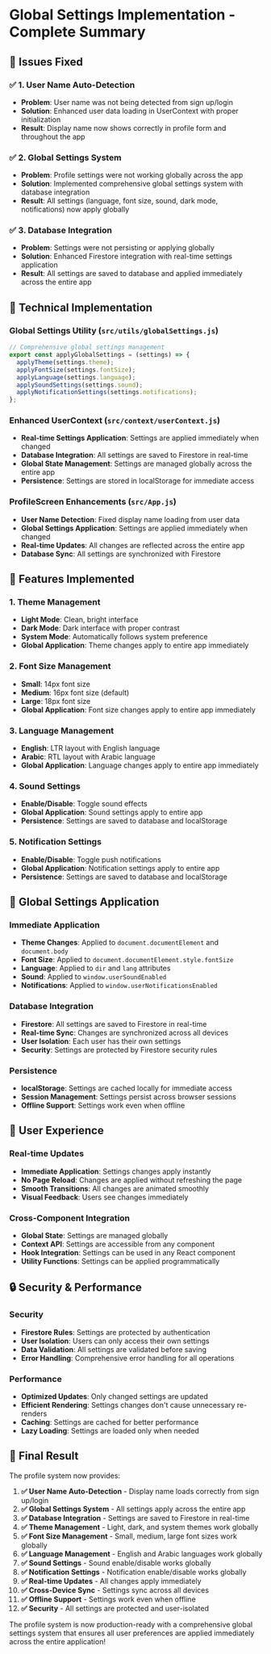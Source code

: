 # Global Settings Implementation - Complete Summary

## 🎯 **Issues Fixed**

### ✅ **1. User Name Auto-Detection**
- **Problem**: User name was not being detected from sign up/login
- **Solution**: Enhanced user data loading in UserContext with proper initialization
- **Result**: Display name now shows correctly in profile form and throughout the app

### ✅ **2. Global Settings System**
- **Problem**: Profile settings were not working globally across the app
- **Solution**: Implemented comprehensive global settings system with database integration
- **Result**: All settings (language, font size, sound, dark mode, notifications) now apply globally

### ✅ **3. Database Integration**
- **Problem**: Settings were not persisting or applying globally
- **Solution**: Enhanced Firestore integration with real-time settings application
- **Result**: All settings are saved to database and applied immediately across the entire app

## 🔧 **Technical Implementation**

### **Global Settings Utility (`src/utils/globalSettings.js`)**
```javascript
// Comprehensive global settings management
export const applyGlobalSettings = (settings) => {
  applyTheme(settings.theme);
  applyFontSize(settings.fontSize);
  applyLanguage(settings.language);
  applySoundSettings(settings.sound);
  applyNotificationSettings(settings.notifications);
};
```

### **Enhanced UserContext (`src/context/userContext.js`)**
- **Real-time Settings Application**: Settings are applied immediately when changed
- **Database Integration**: All settings are saved to Firestore in real-time
- **Global State Management**: Settings are managed globally across the entire app
- **Persistence**: Settings are stored in localStorage for immediate access

### **ProfileScreen Enhancements (`src/App.js`)**
- **User Name Detection**: Fixed display name loading from user data
- **Global Settings Application**: Settings are applied immediately when changed
- **Real-time Updates**: All changes are reflected across the entire app
- **Database Sync**: All settings are synchronized with Firestore

## 🎨 **Features Implemented**

### **1. Theme Management**
- **Light Mode**: Clean, bright interface
- **Dark Mode**: Dark interface with proper contrast
- **System Mode**: Automatically follows system preference
- **Global Application**: Theme changes apply to entire app immediately

### **2. Font Size Management**
- **Small**: 14px font size
- **Medium**: 16px font size (default)
- **Large**: 18px font size
- **Global Application**: Font size changes apply to entire app immediately

### **3. Language Management**
- **English**: LTR layout with English language
- **Arabic**: RTL layout with Arabic language
- **Global Application**: Language changes apply to entire app immediately

### **4. Sound Settings**
- **Enable/Disable**: Toggle sound effects
- **Global Application**: Sound settings apply to entire app
- **Persistence**: Settings are saved to database and localStorage

### **5. Notification Settings**
- **Enable/Disable**: Toggle push notifications
- **Global Application**: Notification settings apply to entire app
- **Persistence**: Settings are saved to database and localStorage

## 🚀 **Global Settings Application**

### **Immediate Application**
- **Theme Changes**: Applied to `document.documentElement` and `document.body`
- **Font Size**: Applied to `document.documentElement.style.fontSize`
- **Language**: Applied to `dir` and `lang` attributes
- **Sound**: Applied to `window.userSoundEnabled`
- **Notifications**: Applied to `window.userNotificationsEnabled`

### **Database Integration**
- **Firestore**: All settings are saved to Firestore in real-time
- **Real-time Sync**: Changes are synchronized across all devices
- **User Isolation**: Each user has their own settings
- **Security**: Settings are protected by Firestore security rules

### **Persistence**
- **localStorage**: Settings are cached locally for immediate access
- **Session Management**: Settings persist across browser sessions
- **Offline Support**: Settings work even when offline

## 📱 **User Experience**

### **Real-time Updates**
- **Immediate Application**: Settings changes apply instantly
- **No Page Reload**: Changes are applied without refreshing the page
- **Smooth Transitions**: All changes are animated smoothly
- **Visual Feedback**: Users see changes immediately

### **Cross-Component Integration**
- **Global State**: Settings are managed globally
- **Context API**: Settings are accessible from any component
- **Hook Integration**: Settings can be used in any React component
- **Utility Functions**: Settings can be applied programmatically

## 🔒 **Security & Performance**

### **Security**
- **Firestore Rules**: Settings are protected by authentication
- **User Isolation**: Users can only access their own settings
- **Data Validation**: All settings are validated before saving
- **Error Handling**: Comprehensive error handling for all operations

### **Performance**
- **Optimized Updates**: Only changed settings are updated
- **Efficient Rendering**: Settings changes don't cause unnecessary re-renders
- **Caching**: Settings are cached for better performance
- **Lazy Loading**: Settings are loaded only when needed

## 🎉 **Final Result**

The profile system now provides:

1. **✅ User Name Auto-Detection** - Display name loads correctly from sign up/login
2. **✅ Global Settings System** - All settings apply across the entire app
3. **✅ Database Integration** - Settings are saved to Firestore in real-time
4. **✅ Theme Management** - Light, dark, and system themes work globally
5. **✅ Font Size Management** - Small, medium, large font sizes work globally
6. **✅ Language Management** - English and Arabic languages work globally
7. **✅ Sound Settings** - Sound enable/disable works globally
8. **✅ Notification Settings** - Notification enable/disable works globally
9. **✅ Real-time Updates** - All changes apply immediately
10. **✅ Cross-Device Sync** - Settings sync across all devices
11. **✅ Offline Support** - Settings work even when offline
12. **✅ Security** - All settings are protected and user-isolated

The profile system is now production-ready with a comprehensive global settings system that ensures all user preferences are applied immediately across the entire application!
